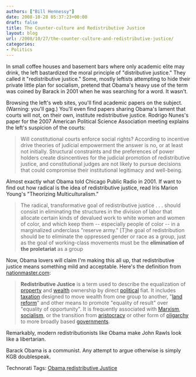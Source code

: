 ```yaml
---
authors: ["Bill Hennessy"]
date: 2008-10-28 05:37:23+00:00
draft: false
title: The Counter-culture and Redistributive Justice
layout: blog
url: /2008/10/27/the-counter-culture-and-redistributive-justice/
categories:
- Politics
---
```


In small coffee houses and basement bars where only academic elite may drink, the left bastardized the moral principle of "distributive justice." They called it "redistributive justice." Some, mostly leftists attempting to hide their private little plan for socialism, pretend that Obama's heavy use of the term was coined by Barack in 2001 when he was searching for a word. It wasn't.

 

Browsing the left's web sites, you'll find academic papers on the subject. (Warning: you'll gag.) You'll even find papers sharing Obama's lament that courts will not, on their own, institute redistributive justice. Rodrigo Nunes's paper for the 2007 American Political Science Association meeting explains the left's suspicion of the courts:

 

>   
> 
> Will constitutional courts enforce social rights? According to incentive drive theories of judicial empowerment the answer is no, or at least not initially. Structural constraints and the preferences of power holders create disincentives for the judicial promotion of redistributive justice, and constitutional judges are not likely to pursue decisions that could compromise their institutional legitimacy and well-being.
> 
> 

 

Almost exactly what Obama told Chicago Public Radio in 2001. If want to find out how radical is the idea of redistributive justice, read Iris Marion Young's "Theorizing Multiculturalism."

 

>   
> 
> The radical, transformative goal of redistributive justice . . . should consist in eliminating the structures in the division of labor that allocate certain kinds of devalued work to white women and women of color, and which keep them -- especially people of color -- in a marginalized underclass "reserve army." [T]he goal of redistribution should be to eliminate the oppressed gender or race as a group, just as the goal of working-class movements must be the **elimination of the proletariat** as a group
> 
> 

 

Now, Obama lovers will claim I'm making this all up, that redistributive justice means something mild and acceptable. Here's the definition from [nationmaster.com](https://www.nationmaster.com/encyclopedia/Redistributive-justice):

 

>   
> 
> **Redistributive Justice** is a term used to describe the equalization of [property](https://www.nationmaster.com/encyclopedia/Property) and [wealth](https://www.nationmaster.com/encyclopedia/Wealth) ownership by direct [political](https://www.nationmaster.com/encyclopedia/Politics) fiat. It includes [taxation](https://www.nationmaster.com/encyclopedia/Taxation) designed to move wealth from one group to another, "[land reform](https://www.nationmaster.com/encyclopedia/Land-reform)" and other means to promote "equality of result" over "equality of opportunity". It is frequently associated with [Marxism](https://www.nationmaster.com/encyclopedia/Marxism), [socialism](https://www.nationmaster.com/encyclopedia/Socialism), or the transition from [aristocracy](https://www.nationmaster.com/encyclopedia/Aristocracy) or other form of [oligarchy](https://www.nationmaster.com/encyclopedia/Oligarchy) to more broadly based [governments](https://www.nationmaster.com/encyclopedia/Government).
> 
> 

 

Remarkably, modern redistributionists like Obama make John Rawls look like a libertarian.

 

Barack Obama is a communist. Any attempt to argue otherwise is simply KGB doublespeak.

 

Technorati Tags: [Obama](https://technorati.com/tags/Obama),[redistributive Justice](https://technorati.com/tags/redistributive%20Justice)
